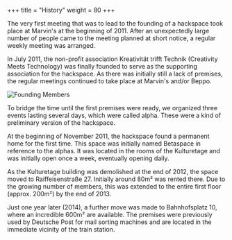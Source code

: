 +++
title = "History"
weight = 80
+++

The very first meeting that was to lead to the founding of a hackspace took place at Marvin's at the beginning of 2011. After an unexpectedly large number of people came to the meeting planned at short notice, a regular weekly meeting was arranged.

In July 2011, the non-profit association Kreativität trifft Technik (Creativity Meets Technology) was finally founded to serve as the supporting association for the hackspace. As there was initially still a lack of premises, the regular meetings continued to take place at Marvin's and/or Beppo.

![Founding Members](/media/img/gruendung.jpg)

To bridge the time until the first premises were ready, we organized three events lasting several days, which were called alpha. These were a kind of preliminary version of the hackspace.

At the beginning of November 2011, the hackspace found a permanent home for the first time. This space was initially named Betaspace in reference to the alphas. It was located in the rooms of the Kulturetage and was initially open once a week, eventually opening daily.

As the Kulturetage building was demolished at the end of 2012, the space moved to Raiffeisenstraße 27. Initially around 80m² was rented there. Due to the growing number of members, this was extended to the entire first floor (approx. 200m²) by the end of 2013.

Just one year later (2014), a further move was made to Bahnhofsplatz 10, where an incredible 600m² are available. The premises were previously used by Deutsche Post for mail sorting machines and are located in the immediate vicinity of the train station.
